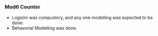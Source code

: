 ### Mod6 Counter
- Logisim was compuslory, and any one modelling was expected to be done.
- Behavorial Modelling was done.
